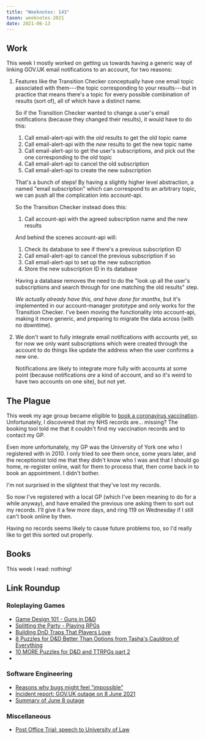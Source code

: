 ```yaml
---
title: "Weeknotes: 143"
taxon: weeknotes-2021
date: 2021-06-13
---
```


## Work

This week I mostly worked on getting us towards having a generic way
of linking GOV.UK email notifications to an account, for two reasons:

1. Features like the Transition Checker conceptually have one email
   topic associated with them---the topic corresponding to your
   results---but in practice that means there's a topic for every
   possible combination of results (sort of), all of which have a
   distinct name.
   
   So if the Transition Checker wanted to change a user's email
   notifications (because they changed their results), it would have
   to do this:
   
   1. Call email-alert-api with the *old* results to get the old topic name
   2. Call email-alert-api with the *new* results to get the new topic name
   3. Call email-alert-api to get the user's subscriptions, and pick out the one corresponding to the old topic
   4. Call email-alert-api to cancel the old subscription
   5. Call email-alert-api to create the new subscription
   
   That's a bunch of steps!  By having a slightly higher level
   abstraction, a named "email subscription" which can correspond to
   an arbitrary topic, we can push all the complication into
   account-api.
   
   So the Transition Checker instead does this:
   
   1. Call account-api with the agreed subscription name and the new results
   
   And behind the scenes account-api will:
   
   1. Check its database to see if there's a previous subscription ID
   2. Call email-alert-api to cancel the previous subscription if so
   3. Call email-alert-api to set up the new subscription
   4. Store the new subscription ID in its database
   
   Having a database removes the need to do the "look up all the
   user's subscriptions and search through for one matching the old
   results" step.

   *We actually already have this, and have done for months*, but it's
   implemented in our account-manager prototype and only works for the
   Transition Checker.  I've been moving the functionality into
   account-api, making it more generic, and preparing to migrate the
   data across (with no downtime).

2. We don't want to fully integrate email notifications with accounts
   yet, so for now we only want subscriptions which were created
   through the account to do things like update the address when the
   user confirms a new one.
   
   Notifications are likely to integrate more fully with accounts at
   some point (because notifications *are* a kind of account, and so
   it's weird to have two accounts on one site), but not yet.

## The Plague

This week my age group became eligible to [book a coronavirus
vaccination][].  Unfortunately, I discovered that my NHS records
are... missing?  The booking tool told me that it couldn't find my
vaccination records and to contact my GP.

Even more unfortunately, my GP was the University of York one who I
registered with in 2010.  I only tried to see them once, some years
later, and the receptionist told me that they didn't know who I was
and that I should go home, re-register online, wait for them to
process that, then come back in to book an appointment.  I didn't
bother.

I'm not surprised in the slightest that they've lost my records.

So now I've registered with a local GP (which I've been meaning to do
for a while anyway), and have emailed the previous one asking them to
sort out my records.  I'll give it a few more days, and ring 119 on
Wednesday if I still can't book online by then.

Having no records seems likely to cause future problems too, so I'd
really like to get this sorted out properly.

[book a coronavirus vaccination]: https://www.nhs.uk/conditions/coronavirus-covid-19/coronavirus-vaccination/book-coronavirus-vaccination/


## Books

This week I read: nothing!


## Link Roundup

### Roleplaying Games

- [Game Design 101 - Guns in D&D](https://www.youtube.com/watch?v=0Mr0PjFkJC4)
- [Splitting the Party - Playing RPGs](https://www.youtube.com/watch?v=CVEnzu4z0Uw)
- [Building DnD Traps That Players Love](https://www.youtube.com/watch?v=RY_IRqx5dtI)
- [8 Puzzles for D&D Better Than Options from Tasha's Cauldron of Everything](https://www.youtube.com/watch?v=zt9lYvERgeI)
- [10 MORE Puzzles for D&D and TTRPGs part 2](https://www.youtube.com/watch?v=32xqHvITEB0)
- [](https://www.youtube.com/watch?v=wXZXSYjlnGE)

### Software Engineering

- [Reasons why bugs might feel "impossible"](https://jvns.ca/blog/2021/06/08/reasons-why-bugs-might-feel-impossible/)
- [Incident report: GOV.UK outage on 8 June 2021](https://insidegovuk.blog.gov.uk/2021/06/11/incident-report-gov-uk-outage-on-8-june-2021/)
- [Summary of June 8 outage](https://www.fastly.com/blog/summary-of-june-8-outage)

### Miscellaneous

- [Post Office Trial: speech to University of Law](https://www.postofficetrial.com/2021/06/marshall-spells-it-out-speech-to.html)
